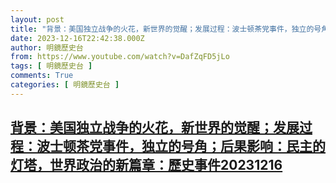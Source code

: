 ```yaml
---
layout: post
title: "背景：美国独立战争的火花，新世界的觉醒；发展过程：波士顿茶党事件，独立的号角；后果影响：民主的灯塔，世界政治的新篇章：歷史事件20231216"
date: 2023-12-16T22:42:38.000Z
author: 明鏡歷史台
from: https://www.youtube.com/watch?v=DafZqFD5jLo
tags: [ 明鏡歷史台 ]
comments: True
categories: [ 明鏡歷史台 ]
---
```

<!--1702766558000-->
[背景：美国独立战争的火花，新世界的觉醒；发展过程：波士顿茶党事件，独立的号角；后果影响：民主的灯塔，世界政治的新篇章：歷史事件20231216](https://www.youtube.com/watch?v=DafZqFD5jLo)
------

<div>

</div>
